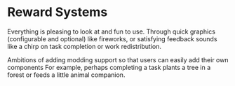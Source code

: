# Reward Systems

Everything is pleasing to look at and fun to use. Through quick graphics (configurable and optional) like fireworks, or satisfying feedback sounds like a chirp on task completion or work redistribution. 

Ambitions of adding modding support so that users can easily add their own components For example, perhaps completing a task plants a tree in a forest or feeds a little animal companion. 
